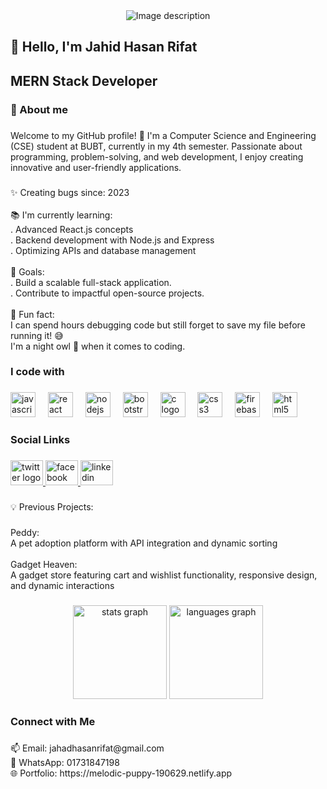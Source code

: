 <div align="center">
  <img src="https://github.com/user-attachments/assets/9ddca71c-6832-429a-ad27-c7516c5c6a65" alt="Image description" />
</div>

###

<h2 align="left">👋 Hello, I'm Jahid Hasan Rifat</h2>

###

<h2 align="left">MERN Stack Developer</h2>

###

<h3 align="left">🌟 About me</h3>

###

<p align="left">Welcome to my GitHub profile! 🚀 I'm a Computer Science and Engineering (CSE) student at BUBT, currently in my 4th semester. Passionate about programming, problem-solving, and web development, I enjoy creating innovative and user-friendly applications.</p>

###

<p align="left">✨ Creating bugs since: 2023<br><br>📚 I'm currently learning:<br>. Advanced React.js concepts<br>. Backend development with Node.js and Express<br>. Optimizing APIs and database management<br><br>🎯 Goals:<br>. Build a scalable full-stack application.<br>. Contribute to impactful open-source projects.<br><br>🎲 Fun fact:<br>I can spend hours debugging code but still forget to save my file before running it! 😅<br>I'm a night owl 🦉 when it comes to coding.</p>

###

<h3 align="left">I code with</h3>

###

<div align="left">
  <img src="https://cdn.jsdelivr.net/gh/devicons/devicon/icons/javascript/javascript-original.svg" height="40" alt="javascript logo"  />
  <img width="12" />
  <img src="https://cdn.jsdelivr.net/gh/devicons/devicon/icons/react/react-original.svg" height="40" alt="react logo"  />
  <img width="12" />
  <img src="https://cdn.jsdelivr.net/gh/devicons/devicon/icons/nodejs/nodejs-original.svg" height="40" alt="nodejs logo"  />
  <img width="12" />
  <img src="https://cdn.jsdelivr.net/gh/devicons/devicon/icons/bootstrap/bootstrap-original.svg" height="40" alt="bootstrap logo"  />
  <img width="12" />
  <img src="https://cdn.jsdelivr.net/gh/devicons/devicon/icons/c/c-original.svg" height="40" alt="c logo"  />
  <img width="12" />
  <img src="https://cdn.jsdelivr.net/gh/devicons/devicon/icons/css3/css3-original.svg" height="40" alt="css3 logo"  />
  <img width="12" />
  <img src="https://cdn.jsdelivr.net/gh/devicons/devicon/icons/firebase/firebase-plain.svg" height="40" alt="firebase logo"  />
  <img width="12" />
  <img src="https://cdn.jsdelivr.net/gh/devicons/devicon/icons/html5/html5-original.svg" height="40" alt="html5 logo"  />
</div>

###

<h3 align="left">Social Links</h3>

###

<div align="left">
  <a href="https://x.com/Rifat47198" target="_blank">
    <img src="https://raw.githubusercontent.com/maurodesouza/profile-readme-generator/master/src/assets/icons/social/twitter/default.svg" width="52" height="40" alt="twitter logo"  />
  </a>
  <a href="https://www.facebook.com/jahadhasan.rifat.7" target="_blank">
    <img src="https://raw.githubusercontent.com/maurodesouza/profile-readme-generator/master/src/assets/icons/social/facebook/default.svg" width="52" height="40" alt="facebook logo"  />
  </a>
  <a href="https://www.linkedin.com/in/jahad-hasan-rifat-01447a289/" target="_blank">
    <img src="https://raw.githubusercontent.com/maurodesouza/profile-readme-generator/master/src/assets/icons/social/linkedin/default.svg" width="52" height="40" alt="linkedin logo"  />
  </a>
</div>

###

<p align="left">💡 Previous Projects:</p>

###

<p align="left">Peddy:<br>A pet adoption platform with API integration and dynamic sorting<br><br>Gadget Heaven:<br>A gadget store featuring cart and wishlist functionality, responsive design, and dynamic interactions</p>

###

<div align="center">
  <img src="https://github-readme-stats.vercel.app/api?username=jahidhasanri&hide_title=false&hide_rank=false&show_icons=true&include_all_commits=true&count_private=true&disable_animations=false&theme=dracula&locale=en&hide_border=false&order=1" height="150" alt="stats graph"  />
  <img src="https://github-readme-stats.vercel.app/api/top-langs?username=jahidhasanri&locale=en&hide_title=false&layout=compact&card_width=320&langs_count=5&theme=dracula&hide_border=false&order=2" height="150" alt="languages graph"  />
</div>

###

<h3 align="left">Connect with Me</h3>

###

<p align="left">📫 Email: jahadhasanrifat@gmail.com<br>📱 WhatsApp: 01731847198<br>🌐 Portfolio: https://melodic-puppy-190629.netlify.app</p>

###
